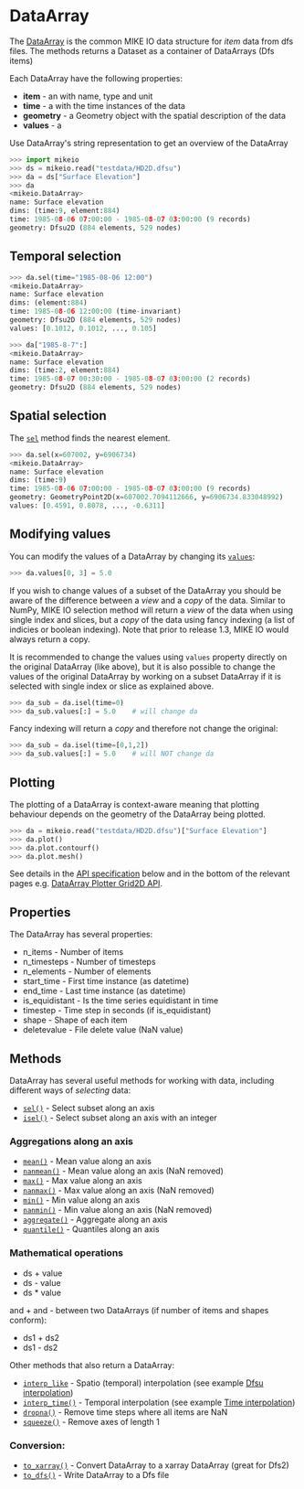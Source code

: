 # DataArray

The [DataArray](`mikeio.DataArray`) is the common MIKE IO data structure 
for *item* data from dfs files. 
The [](`mikeio.read`) methods returns a Dataset as a container of DataArrays (Dfs items)

Each DataArray have the following properties:

* **item** - an  [](`mikeio.ItemInfo`) with name, type and unit
* **time** - a [](`pandas.DatetimeIndex`) with the time instances of the data
* **geometry** - a Geometry object with the spatial description of the data
* **values** - a [](`numpy.ndarray`)

Use DataArray's string representation to get an overview of the DataArray


```python
>>> import mikeio
>>> ds = mikeio.read("testdata/HD2D.dfsu")
>>> da = ds["Surface Elevation"]
>>> da
<mikeio.DataArray>
name: Surface elevation
dims: (time:9, element:884)
time: 1985-08-06 07:00:00 - 1985-08-07 03:00:00 (9 records)
geometry: Dfsu2D (884 elements, 529 nodes)
```


## Temporal selection

```python
>>> da.sel(time="1985-08-06 12:00")
<mikeio.DataArray>
name: Surface elevation
dims: (element:884)
time: 1985-08-06 12:00:00 (time-invariant)
geometry: Dfsu2D (884 elements, 529 nodes)
values: [0.1012, 0.1012, ..., 0.105]

>>> da["1985-8-7":]
<mikeio.DataArray>
name: Surface elevation
dims: (time:2, element:884)
time: 1985-08-07 00:30:00 - 1985-08-07 03:00:00 (2 records)
geometry: Dfsu2D (884 elements, 529 nodes)

```

## Spatial selection
             
The [`sel`](`mikeio.`mikeio.DataArray.sel`) method finds the nearest element.

```python
>>> da.sel(x=607002, y=6906734)
<mikeio.DataArray>
name: Surface elevation
dims: (time:9)
time: 1985-08-06 07:00:00 - 1985-08-07 03:00:00 (9 records)
geometry: GeometryPoint2D(x=607002.7094112666, y=6906734.833048992)
values: [0.4591, 0.8078, ..., -0.6311]
```

## Modifying values

You can modify the values of a DataArray by changing its [`values`](`mikeio.`mikeio.DataArray.values`): 

```python
>>> da.values[0, 3] = 5.0
```

If you wish to change values of a subset of the DataArray you should be aware of the difference between a _view_ and a _copy_ of the data. Similar to NumPy, MIKE IO selection method will return a _view_ of the data when using single index and slices, but a _copy_ of the data using fancy indexing (a list of indicies or boolean indexing). Note that prior to release 1.3, MIKE IO would always return a copy. 

It is recommended to change the values using `values` property directly on the original DataArray (like above), but it is also possible to change the values of the original DataArray by working on a subset DataArray if it is selected with single index or slice as explained above. 

```python
>>> da_sub = da.isel(time=0)
>>> da_sub.values[:] = 5.0    # will change da
```

Fancy indexing will return a _copy_ and therefore not change the original:

```python
>>> da_sub = da.isel(time=[0,1,2])
>>> da_sub.values[:] = 5.0    # will NOT change da
```




## Plotting

The plotting of a DataArray is context-aware meaning that plotting behaviour depends on the geometry of the DataArray being plotted. 

```python
>>> da = mikeio.read("testdata/HD2D.dfsu")["Surface Elevation"]
>>> da.plot()
>>> da.plot.contourf()
>>> da.plot.mesh()
```

See details in the [API specification](`mikeio.dataset._data_plot._DataArrayPlotter`) below and in the bottom of the relevant pages e.g. [DataArray Plotter Grid2D API](`mikeio.dataset._data_plot._DataArrayPlotterGrid2D`).



## Properties

The DataArray has several properties:

* n_items - Number of items
* n_timesteps - Number of timesteps
* n_elements - Number of elements
* start_time - First time instance (as datetime)
* end_time - Last time instance (as datetime)
* is_equidistant - Is the time series equidistant in time
* timestep - Time step in seconds (if is_equidistant)
* shape - Shape of each item
* deletevalue - File delete value (NaN value)



## Methods

DataArray has several useful methods for working with data, 
including different ways of *selecting* data:

* [`sel()`](`mikeio.DataArray.sel`) - Select subset along an axis
* [`isel()`](`mikeio.DataArray.isel`) - Select subset along an axis with an integer

###  Aggregations along an axis

* [`mean()`](`mikeio.DataArray.mean`) - Mean value along an axis
* [`nanmean()`](`mikeio.DataArray.nanmean`) - Mean value along an axis (NaN removed)
* [`max()`](`mikeio.DataArray.max`) - Max value along an axis
* [`nanmax()`](`mikeio.DataArray.nanmax`) - Max value along an axis (NaN removed)
* [`min()`](`mikeio.DataArray.min`) - Min value along an axis
* [`nanmin()`](`mikeio.DataArray.nanmin`) - Min value along an axis (NaN removed)
* [`aggregate()`](`mikeio.DataArray.aggregate`) - Aggregate along an axis
* [`quantile()`](`mikeio.DataArray.quantile`) - Quantiles along an axis

### Mathematical operations
* ds + value
* ds - value
* ds * value

and + and - between two DataArrays (if number of items and shapes conform):

* ds1 + ds2
* ds1 - ds2

Other methods that also return a DataArray:

* [`interp_like`](`mikeio.DataArray.interp_like`) - Spatio (temporal) interpolation (see example [Dfsu interpolation](examples/Dfsu-2D-interpolation.qmd))
* [`interp_time()`](`mikeio.DataArray.interp_time) - Temporal interpolation (see example [Time interpolation](examples/Time-interpolation.qmd))
* [`dropna()`](`mikeio.DataArray.dropna`) - Remove time steps where all items are NaN
* [`squeeze()`](`mikeio.DataArray.squeeze) - Remove axes of length 1

### Conversion:

* [`to_xarray()`](`mikeio.DataArray.to_xarray`) - Convert DataArray to a xarray DataArray (great for Dfs2)
* [`to_dfs()`](`mikeio.DataArray.to_dfs`) - Write DataArray to a Dfs file



